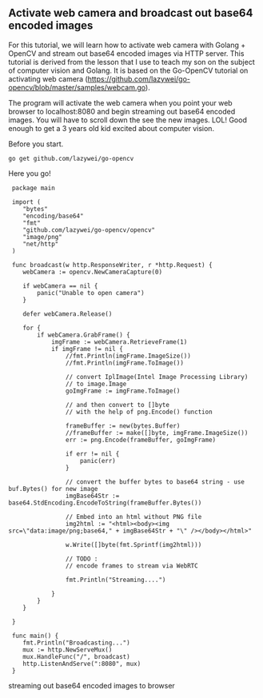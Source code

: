 ## Activate web camera and broadcast out base64 encoded images



For this tutorial, we will learn how to activate web camera with Golang + OpenCV and stream out base64 encoded images via 
HTTP server. This tutorial is derived from the lesson that I use to teach my son on the subject of computer vision and Golang.
It is based on the Go-OpenCV tutorial on activating web camera (https://github.com/lazywei/go-opencv/blob/master/samples/webcam.go).

The program will activate the web camera when you point your web browser to localhost:8080 and begin streaming out base64 encoded images. 
You will have to scroll down the see the new images. LOL! Good enough to get a 3 years old kid excited about computer vision.  


Before you start.
```
go get github.com/lazywei/go-opencv
```
Here you go!


```golang
 package main

 import (
 	"bytes"
 	"encoding/base64"
 	"fmt"
 	"github.com/lazywei/go-opencv/opencv"
 	"image/png"
 	"net/http"
 )

 func broadcast(w http.ResponseWriter, r *http.Request) {
 	webCamera := opencv.NewCameraCapture(0)

 	if webCamera == nil {
 		panic("Unable to open camera")
 	}

 	defer webCamera.Release()

 	for {
 		if webCamera.GrabFrame() {
 			imgFrame := webCamera.RetrieveFrame(1)
 			if imgFrame != nil {
 				//fmt.Println(imgFrame.ImageSize())
 				//fmt.Println(imgFrame.ToImage())

 				// convert IplImage(Intel Image Processing Library)
 				// to image.Image
 				goImgFrame := imgFrame.ToImage()

 				// and then convert to []byte
 				// with the help of png.Encode() function

 				frameBuffer := new(bytes.Buffer)
 				//frameBuffer := make([]byte, imgFrame.ImageSize())
 				err := png.Encode(frameBuffer, goImgFrame)

 				if err != nil {
 					panic(err)
 				}

 				// convert the buffer bytes to base64 string - use buf.Bytes() for new image
 				imgBase64Str := base64.StdEncoding.EncodeToString(frameBuffer.Bytes())

 				// Embed into an html without PNG file
 				img2html := "<html><body><img src=\"data:image/png;base64," + imgBase64Str + "\" /></body></html>"

 				w.Write([]byte(fmt.Sprintf(img2html)))

 				// TODO :
 				// encode frames to stream via WebRTC

 				fmt.Println("Streaming....")

 			}
 		}
 	}

 }

 func main() {
 	fmt.Println("Broadcasting...")
 	mux := http.NewServeMux()
 	mux.HandleFunc("/", broadcast)
 	http.ListenAndServe(":8080", mux)
 }
 ```
 
streaming out base64 encoded images to browser

